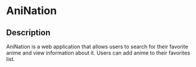 # AniNation

## Description
AniNation is a web application that allows users to search for their favorite anime and view information about it. Users can add anime to their favorites list.

